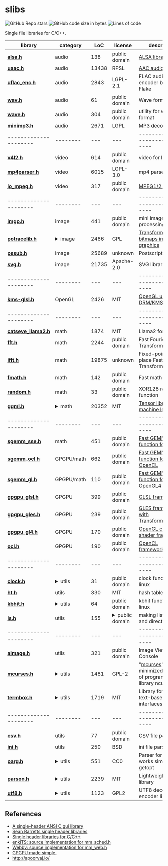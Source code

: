 # slibs

![GitHub Repo stars](https://img.shields.io/github/stars/yui0/slibs?style=social)
![GitHub code size in bytes](https://img.shields.io/github/languages/code-size/yui0/slibs)
![Lines of code](https://img.shields.io/tokei/lines/github/yui0/slibs)

Single file libraries for C/C++.

|library | category | LoC | license | description
| --------------------- | -------- | --- | --- | --------------------------------
|**[alsa.h](alsa.h)** | audio | 138 | public domain | [ALSA library](https://github.com/yui0/aplay-)
|**[uaac.h](uaac.h)** | audio | 13438 | RPSL | [AAC audio decoder](https://github.com/yui0/aplay-)
|**[uflac_enc.h](uflac_enc.h)** | audio | 2843 | LGPL-2.1 | FLAC audio encoder based on Flake
|**[wav.h](wav.h)** | audio | 61 | public domain | Wave format
|**[wave.h](wave.h)** | audio | 304 | public domain | utility for wave format
|**[minimp3.h](minimp3.h)** | audio | 2671 | LGPL | [MP3 decoder](https://oldforum.puppylinux.com/viewtopic.php?t=59417)
| --------------------- | -------- | --- | --- | --------------------------------
|**[v4l2.h](v4l2.h)** | video | 614 | public domain | video for linux
|**[mp4parser.h](mp4parser.h)** | video | 6015 | LGPL-3.0 | mp4 parser
|**[jo_mpeg.h](jo_mpeg.h)** | video | 317 | public domain | [MPEG1/2 encoder](http://www.jonolick.com/home/mpeg-video-writer)
| --------------------- | -------- | --- | --- | --------------------------------
|**[imgp.h](imgp.h)** | image | 441 | public domain | mini image processing library
|**[potracelib.h](potracelib.h)** | <details><summary>image</summary>[Document](http://potrace.sourceforge.net/potracelib.pdf), [Example](https://github.com/yui0/img2vec)</details> | 2466 | GPL | [Transforming bitmaps into vector graphics](http://potrace.sourceforge.net/)
|**[pssub.h](pssub.h)** | image | 25689 | unknown | Postscript library
|**[svg.h](svg.h)** | image | 21735 | Apache-2.0 | SVG library
| --------------------- | -------- | --- | --- | --------------------------------
|**[kms-glsl.h](kms-glsl.h)** | OpenGL | 2426 | MIT | [OpenGL using the DRM/KMS](https://ttt.io/glsl-raspberry-pi)
| --------------------- | -------- | --- | --- | --------------------------------
|**[catseye_llama2.h](catseye/catseye_llama2.h)** | math | 1874 | MIT | Llama2 for CPU
|**[fft.h](fft.h)** | math | 2244 | public domain | Fast Fourier Transform
|**[ifft.h](fft.h)** | math | 19875 | unknown | Fixed-point in-place Fast Fourier Transform
|**[fmath.h](fmath.h)** | math | 142 | public domain | Fast math library
|**[random.h](random.h)** | math | 33 | public domain | XOR128 random function
|**[ggml.h](ggml/ggml.h)** | <details><summary>math</summary>Llama 2, RedPajama, Stable Diffusion</details> | 20352 | MIT | [Tensor library for machine learning](https://github.com/ggerganov/ggml)
| --------------------- | -------- | --- | --- | --------------------------------
|**[sgemm_sse.h](sgemm_sse.h)** | math | 451 | public domain | [Fast GEMM function for SSE](https://github.com/yui0/ugemm)
|**[sgemm_ocl.h](sgemm_ocl.h)** | GPGPU/math | 662 | public domain | [Fast GEMM function for OpenCL](https://github.com/yui0/ugemm)
|**[sgemm_gl.h](sgemm_gl.h)** | GPGPU/math | 110 | public domain | [Fast GEMM function for OpenGL4](https://github.com/yui0/ugemm)
|**[gpgpu_glsl.h](gpgpu_glsl.h)** | GPGPU | 399 | public domain | [GLSL frameworks](https://github.com/yui0/waifu2x-glsl)
|**[gpgpu_gles.h](gpgpu_gles.h)** | GPGPU | 239 | public domain | [GLES frameworks with TransformFeedback](https://github.com/yui0/waifu2x-glsl)
|**[gpgpu_gl4.h](gpgpu_gl4.h)** | GPGPU | 170 | public domain | [OpenGL compute shader frameworks](https://github.com/yui0/waifu2x-glsl)
|**[ocl.h](ocl.h)** | GPGPU | 190 | public domain | [OpenCL frameworks](https://github.com/yui0/waifu2x-ocl)
| --------------------- | -------- | --- | --- | --------------------------------
|**[clock.h](clock.h)** | <details><summary>utils</summary>[ref.](https://github.com/yui0/waifu2x-glsl)</details> | 31 | public domain | clock function for linux
|**[ht.h](ht.h)** | utils | 330 | MIT | hash table
|**[kbhit.h](kbhit.h)** | <details><summary>utils</summary>[ref.](https://github.com/yui0/aplay-)</details> | 64 | public domain | kbhit function for linux
|**[ls.h](ls.h)** | utils | 155 | <details><summary>public domain</summary>[ref.](https://github.com/yui0/aplay-)</details> | making list of files and directories
| --------------------- | -------- | --- | --- | --------------------------------
|**[aimage.h](aimage.h)** | utils | 321 | public domain | Image Viewer for Console
|**[mcurses.h](mcurses.h)** | <details><summary>utils</summary>[ref.](https://github.com/yui0/aplay-)</details> | 1481 | GPL-2 | "[mcurses](https://github.com/ChrisMicro/mcurses)" is a minimized version of programming library ncurses
|**[termbox.h](termbox.h)** | <details><summary>utils</summary>[ref.](https://github.com/nsf/termbox)</details> | 1719 | MIT | Library for writing text-based user interfaces
| --------------------- | -------- | --- | --- | --------------------------------
|**[csv.h](csv.h)** | utils | 77 | public domain | CSV file parser
|**[ini.h](ini.h)** | utils | 250 | BSD | ini file parser
|**[parg.h](parg.h)** | <details><summary>utils</summary>[ref.](https://github.com/jibsen/parg)</details> | 551 | CC0 | Parser for argv that works similarly to getopt
|**[parson.h](parson.h)** | <details><summary>utils</summary>[ref.](https://github.com/kgabis/parson)</details> | 2239 | MIT | Lightweight JSON library
|**[utf8.h](utf8.h)** | <details><summary>utils</summary>[ref.](http://www.ne.jp/asahi/maoyam/hp/UTF-8)</details> | 1123 | GPL2 | UTF8 decoder and encoder library

## References
- [A single-header ANSI C gui library](https://github.com/vurtun/nuklear)
- [Sean Barretts single header libraries](https://github.com/nothings/single_file_libs)
- [Single header libraries for C/C++](https://github.com/vurtun/mmx)
- [enkiTS: source implementation for mm_sched.h](https://github.com/dougbinks/enkiTS)
- [Webby: source implementation for mm_web.h](https://github.com/deplinenoise/webby)
- [GPGPU made simple.](https://github.com/turbo/js)
- http://apoorvaj.io/
